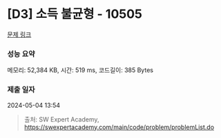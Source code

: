 # [D3] 소득 불균형 - 10505 

[문제 링크](https://swexpertacademy.com/main/code/problem/problemDetail.do?contestProbId=AXNP4CvauaMDFAXS) 

### 성능 요약

메모리: 52,384 KB, 시간: 519 ms, 코드길이: 385 Bytes

### 제출 일자

2024-05-04 13:54



> 출처: SW Expert Academy, https://swexpertacademy.com/main/code/problem/problemList.do
